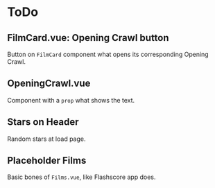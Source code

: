 # ToDo
## FilmCard.vue: Opening Crawl button
Button on ```FilmCard``` component what opens its corresponding Opening Crawl.

## OpeningCrawl.vue
Component with a ```prop``` what shows the text.

## Stars on Header
Random stars at load page.

## Placeholder Films
Basic bones of ```Films.vue```, like Flashscore app does.